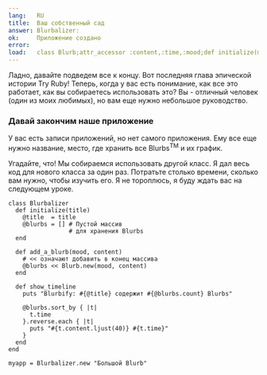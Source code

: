 ```yaml
---
lang:   RU
title:  Ваш собственный сад
answer: Blurbalizer:
ok:     Приложение создано
error:  
load:   class Blurb;attr_accessor :content,:time,:mood;def initialize(mood, content="");@time=Time.now;@content=content[0..39];@mood=mood;end;end
---
```


Ладно, давайте подведем все к концу. Вот последняя глава эпической истории Try
Ruby! Теперь, когда у вас есть понимание, как все это работает, как вы
собираетесь использовать это? Вы - отличный человек (один из моих любимых), но
вам еще нужно небольшое руководство.

### Давай закончим наше приложение
У вас есть записи приложений, но нет самого приложения.
Ему все еще нужно название, место, где хранить все Blurbs<sup>TM</sup> и их график.

Угадайте, что! Мы собираемся использовать другой класс. Я дал весь код для
нового класса за один раз. Потратьте столько времени, сколько вам нужно, чтобы
изучить его. Я не тороплюсь, я буду ждать вас на следующем уроке.

    class Blurbalizer
      def initialize(title)
        @title  = title
        @blurbs = [] # Пустой массив
                     # для хранения Blurbs
      end
      
      def add_a_blurb(mood, content)
        # << означают добавить в конец массива
        @blurbs << Blurb.new(mood, content)
      end
      
      def show_timeline
        puts "Blurbify: #{@title} содержит #{@blurbs.count} Blurbs"
        
        @blurbs.sort_by { |t|
          t.time
        }.reverse.each { |t|
          puts "#{t.content.ljust(40)} #{t.time}"
        }
      end
    end
    
    myapp = Blurbalizer.new "Большой Blurb"
